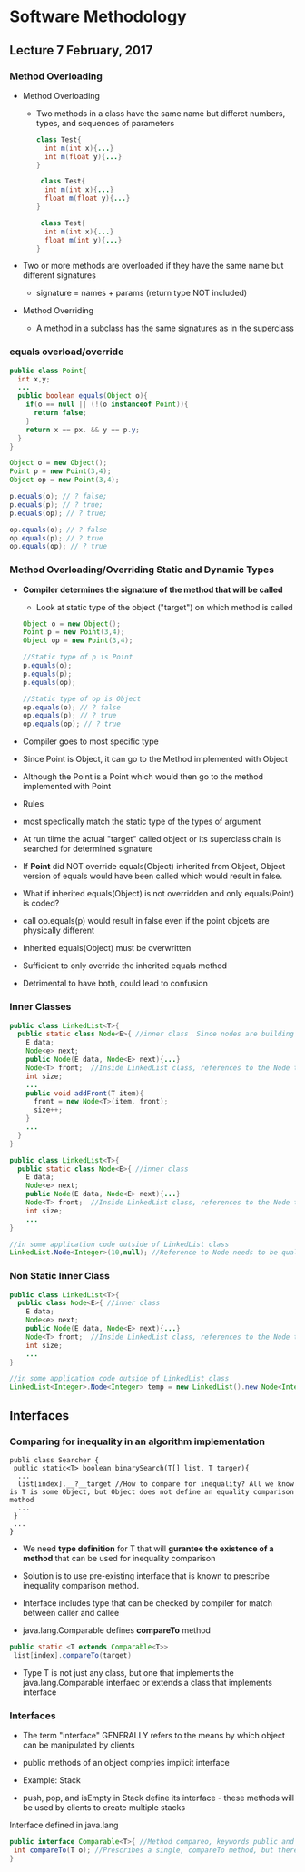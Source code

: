 # Software Methodology
## Lecture 7 February, 2017

### Method Overloading
* Method Overloading
  * Two methods in a class have the same name but differet numbers, types, and sequences of parameters
    
    ```java
    class Test{
      int m(int x){...}
      int m(float y){...}
    }
    
     class Test{
      int m(int x){...}
      float m(float y){...}
    }
    
     class Test{
      int m(int x){...}
      float m(int y){...}
    }
    ```
* Two or more methods are overloaded if they have the same name but different signatures
  * signature = names + params (return type NOT included)
  
* Method Overriding
  * A method in a subclass has the same signatures as in the superclass

### equals overload/override
```java
public class Point{
  int x,y;
  ...
  public boolean equals(Object o){
    if(o == null || (!(o instanceof Point)){
      return false;
    }
    return x == px. && y == p.y;
  }
}

```

```java
Object o = new Object();
Point p = new Point(3,4);
Object op = new Point(3,4);

p.equals(o); // ? false;
p.equals(p); // ? true;
p.equals(op); // ? true;

op.equals(o); // ? false
op.equals(p); // ? true
op.equals(op); // ? true
```

### Method Overloading/Overriding Static and Dynamic Types
* **Compiler determines the signature of the method that will be called**
  * Look at static type of the object ("target") on which method is called
  
  ```java
  Object o = new Object();
  Point p = new Point(3,4);
  Object op = new Point(3,4);
  
  //Static type of p is Point
  p.equals(o);
  p.equals(p);
  p.equals(op);
  
  //Static type of op is Object
  op.equals(o); // ? false
  op.equals(p); // ? true
  op.equals(op); // ? true
  ```
* Compiler goes to most specific type
 * Since Point is Object, it can go to the Method implemented with Object
  * Although the Point is a Point which would then go to the method implemented with Point
  
* Rules
 * most specfically match the static type of the types of argument
 * At run tiime the actual "target" called object or its superclass chain is searched for determined signature
 
 * If **Point** did NOT override equals(Object) inherited from Object, Object version of equals would have been called which would result in false.
 
 * What if inherited equals(Object) is not overridden and only equals(Point) is coded?
  * call op.equals(p) would result in false even if the point objcets are physically different
  * Inherited equals(Object) must be overwritten
  
  * Sufficient to only override the inherited equals method
  
  * Detrimental to have both, could lead to confusion

### Inner Classes

```java
public class LinkedList<T>{
  public static class Node<E>{ //inner class  Since nodes are building blocks of lined lists, a Node classs can be defined inside a linked list to emphasize this
    E data;
    Node<e> next;
    public Node(E data, Node<E> next){...}
    Node<T> front;  //Inside LinkedList class, references to the Node type are no different than if node has been defined outside of LinkedList
    int size;
    ...
    public void addFront(T item){
      front = new Node<T>(item, front);
      size++;
    }
    ...
  }
}

```


```java
public class LinkedList<T>{
  public static class Node<E>{ //inner class 
    E data;
    Node<e> next;
    public Node(E data, Node<E> next){...}
    Node<T> front;  //Inside LinkedList class, references to the Node type are no different than if node has been defined outside of LinkedList
    int size;
    ...
}

//in some application code outside of LinkedList class
LinkedList.Node<Integer>(10,null); //Reference to Node needs to be qualified with LinkedLsit prefix

```

### Non Static Inner Class

```java
public class LinkedList<T>{
  public class Node<E>{ //inner class 
    E data;
    Node<e> next;
    public Node(E data, Node<E> next){...}
    Node<T> front;  //Inside LinkedList class, references to the Node type are no different than if node has been defined outside of LinkedList
    int size;
    ...
}

//in some application code outside of LinkedList class
LinkedList<Integer>.Node<Integer> temp = new LinkedList().new Node<Integer>(10,null); //Can only create a Node instance of a LinkedList interface
```

## Interfaces

### Comparing for inequality in an algorithm implementation

```
publi class Searcher {
 public static<T> boolean binarySearch(T[] list, T targer){
  ...
  list[index].__?__target //How to compare for inequality? All we know is T is some Object, but Object does not define an equality comparison method
  ...
 }
 ...
}
```
* We need **type definition** for T that will **gurantee the existence of a method** that can be used for inequality comparison

* Solution is to use pre-existing interface that is known to prescribe inequality comparison method.

* Interface includes type that can be checked by compiler for match between caller and callee

* java.lang.Comparable defines **compareTo** method

```java
public static <T extends Comparable<T>>
 list[index].compareTo(target)
```

* Type T is not just any class, but one that implements the java.lang.Comparable interfaec or extends a class that implements interface

### Interfaces
* The term "interface" GENERALLY refers to the means by which object can be manipulated by clients
 * public methods of an object compries implicit interface
 
* Example: Stack
 * push, pop, and isEmpty in Stack define its interface - these methods will be used by clients to create multiple stacks
 
 Interface defined in java.lang
 
 ```java
 public interface Comparable<T>{ //Method compareo, keywords public and abstract are omitted by convention
  int compareTo(T o); //Prescribes a single, compareTo method, but there is no method body, just a semicolor
 }
 
 
 ```
